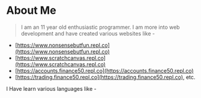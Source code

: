 # About Me
> I am an 11 year old enthusiastic programmer.
> I am more into web development and have created various websites like - 
- [https://www.nonsensebutfun.repl.co](https://www.nonsensebutfun.repl.co)
- [https://www.scratchcanvas.repl.co](https://www.scratchcanvas.repl.co)
- [https://accounts.finance50.repl.co](https://accounts.finance50.repl.co)
- [https://trading.finance50.repl.co](https://trading.finance50.repl.co), etc.

I Have learn various languages like - 
<link rel="stylesheet" href="https://cdn.jsdelivr.net/gh/devicons/devicon@latest/devicon.min.css">
<i class="devicon-devicon-plain"></i>
